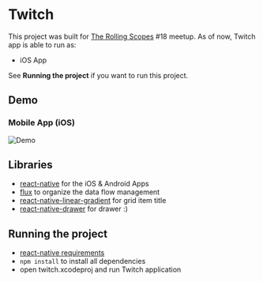 # Twitch

This project was built for [The Rolling Scopes](http://rollingscopes.com/) #18 meetup.
As of now, Twitch app is able to run as:

- iOS App

See **Running the project** if you want to run this project.

## Demo

### Mobile App (iOS)
![Demo](assets/twitch.gif)

## Libraries

- [react-native](https://facebook.github.io/react-native) for the iOS & Android Apps
- [flux](https://facebook.github.io/flux) to organize the data flow management
- [react-native-linear-gradient](https://github.com/brentvatne/react-native-linear-gradient) for grid item title
- [react-native-drawer](https://github.com/root-two/react-native-drawer) for drawer :)

## Running the project
- [react-native requirements](https://facebook.github.io/react-native/docs/getting-started.html#requirements)
- `npm install` to install all dependencies
- open twitch.xcodeproj and run Twitch application
